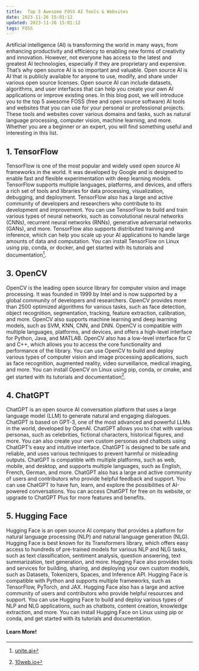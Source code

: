 ```yaml
---
title:  Top 5 Awesome FOSS AI Tools & Websites
date: 2023-11-26 15:01:12
updated: 2023-11-26 15:01:12
tags: FOSS
---
```

Artificial intelligence (AI) is transforming the world in many ways, from enhancing productivity and efficiency to enabling new forms of creativity and innovation. However, not everyone has access to the latest and greatest AI technologies, especially if they are proprietary and expensive. That’s why open source AI is so important and valuable. Open source AI is AI that is publicly available for anyone to use, modify, and share under various open source licenses. Open source AI can include datasets, algorithms, and user interfaces that can help you create your own AI applications or improve existing ones. In this blog post, we will introduce you to the top 5 awesome FOSS (free and open source software) AI tools and websites that you can use for your personal or professional projects. These tools and websites cover various domains and tasks, such as natural language processing, computer vision, machine learning, and more. Whether you are a beginner or an expert, you will find something useful and interesting in this list.


## 1. TensorFlow
TensorFlow is one of the most popular and widely used open source AI frameworks in the world. It was developed by Google and is designed to enable fast and flexible experimentation with deep learning models. TensorFlow supports multiple languages, platforms, and devices, and offers a rich set of tools and libraries for data processing, visualization, debugging, and deployment. TensorFlow also has a large and active community of developers and researchers who contribute to its development and improvement. You can use TensorFlow to build and train various types of neural networks, such as convolutional neural networks (CNNs), recurrent neural networks (RNNs), generative adversarial networks (GANs), and more. TensorFlow also supports distributed training and inference, which can help you scale up your AI applications to handle large amounts of data and computation. You can install TensorFlow on Linux using pip, conda, or docker, and get started with its tutorials and documentation[^1].


## 3. OpenCV
OpenCV is the leading open source library for computer vision and image processing. It was founded in 1999 by Intel and is now supported by a global community of developers and researchers. OpenCV provides more than 2500 optimized algorithms for various tasks, such as face detection, object recognition, segmentation, tracking, feature extraction, calibration, and more. OpenCV also supports machine learning and deep learning models, such as SVM, KNN, CNN, and DNN. OpenCV is compatible with multiple languages, platforms, and devices, and offers a high-level interface for Python, Java, and MATLAB. OpenCV also has a low-level interface for C and C++, which allows you to access the core functionality and performance of the library. You can use OpenCV to build and deploy various types of computer vision and image processing applications, such as face recognition, augmented reality, video surveillance, medical imaging, and more. You can install OpenCV on Linux using pip, conda, or cmake, and get started with its tutorials and documentation[^2].


## 4. ChatGPT
ChatGPT is an open source AI conversation platform that uses a large language model (LLM) to generate natural and engaging dialogues. ChatGPT is based on GPT-3, one of the most advanced and powerful LLMs in the world, developed by OpenAI. ChatGPT allows you to chat with various personas, such as celebrities, fictional characters, historical figures, and more. You can also create your own custom personas and chatbots using ChatGPT’s easy and intuitive interface. ChatGPT is designed to be safe and reliable, and uses various techniques to prevent harmful or misleading outputs. ChatGPT is compatible with multiple platforms, such as web, mobile, and desktop, and supports multiple languages, such as English, French, German, and more. ChatGPT also has a large and active community of users and contributors who provide helpful feedback and support. You can use ChatGPT to have fun, learn, and explore the possibilities of AI-powered conversations. You can access ChatGPT for free on its website, or upgrade to ChatGPT Plus for more features and benefits.


## 5. Hugging Face
Hugging Face is an open source AI company that provides a platform for natural language processing (NLP) and natural language generation (NLG). Hugging Face is best known for its Transformers library, which offers easy access to hundreds of pre-trained models for various NLP and NLG tasks, such as text classification, sentiment analysis, question answering, text summarization, text generation, and more. Hugging Face also provides tools and services for building, sharing, and deploying your own custom models, such as Datasets, Tokenizers, Spaces, and Inference API. Hugging Face is compatible with Python and supports multiple frameworks, such as TensorFlow, PyTorch, and JAX. Hugging Face also has a large and active community of users and contributors who provide helpful resources and support. You can use Hugging Face to build and deploy various types of NLP and NLG applications, such as chatbots, content creation, knowledge extraction, and more. You can install Hugging Face on Linux using pip or conda, and get started with its tutorials and documentation.


#### Learn More!
[^1]: [unite.ai](https://www.unite.ai/best-open-source-llms/)
[^2]: [10web.io](https://10web.io/blog/ai-websites/)
